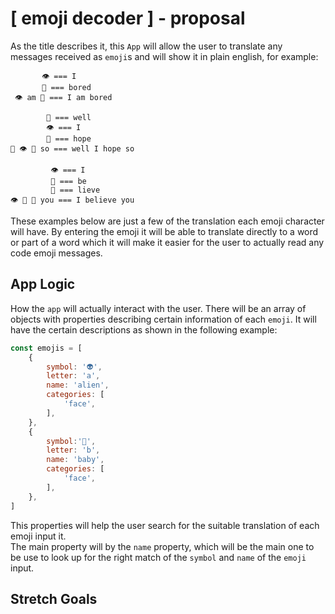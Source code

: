 # **[ emoji decoder ] - proposal**

As the title describes it, this `App` will allow the user to translate any messages received as `emoji`s and will show it in plain english, for example:<br>
```
       👁 === I
       🐗 === bored
 👁 am 🐗 === I am bored
```
```
        🐳 === well
        👁 === I
        🙏 === hope
🐳 👁 🙏 so === well I hope so
```
```
         👁 === I
         🐝 === be
         🍁 === lieve
👁 🐝 🍁 you === I believe you
```
These examples below are just a few of the translation each emoji character will have.
By entering the emoji it will be able to translate directly to a word or part of a word which it will make it easier for the user to actually read any code emoji messages.<br>

## **App Logic**<br>
How the `app` will actually interact with the user.
There will be an array of objects with properties describing certain information of each `emoji`. It will have the certain descriptions as shown in the following example:

```javascript
const emojis = [
    {
        symbol: '👽',
        letter: 'a',
        name: 'alien',
        categories: [
            'face',
        ],
    },
    {
        symbol:'👶',
        letter: 'b',
        name: 'baby',
        categories: [
            'face',
        ],
    },
]
```
This properties will help the user search for the suitable translation of each emoji input it.<br>
The main property will by the `name` property, which will be the main one to be use to look up for the right match of the `symbol` and `name` of the `emoji` input.<br>

## **Stretch Goals**<br>